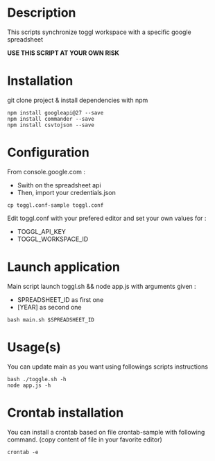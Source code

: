 Description
====

This scripts synchronize toggl workspace with a specific google spreadsheet

**USE THIS SCRIPT AT YOUR OWN RISK**

Installation
====

git clone project & install dependencies with npm

```
npm install googleapi@27 --save
npm install commander --save
npm install csvtojson --save
```

Configuration
====

From console.google.com :

* Swith on the spreadsheet api
* Then, import your credentials.json

```
cp toggl.conf-sample toggl.conf
```

Edit toggl.conf with your prefered editor and set your own values for :

* TOGGL_API_KEY
* TOGGL_WORKSPACE_ID

Launch application
====

Main script launch toggl.sh && node app.js with arguments given :

* SPREADSHEET_ID as first one
* [YEAR] as second one

```
bash main.sh $SPREADSHEET_ID
```

Usage(s)
====

You can update main as you want using followings scripts instructions

```
bash ./toggle.sh -h
node app.js -h
```

Crontab installation
====

You can install a crontab based on file crontab-sample with following command. (copy content of file in your favorite editor)

```
crontab -e
```
